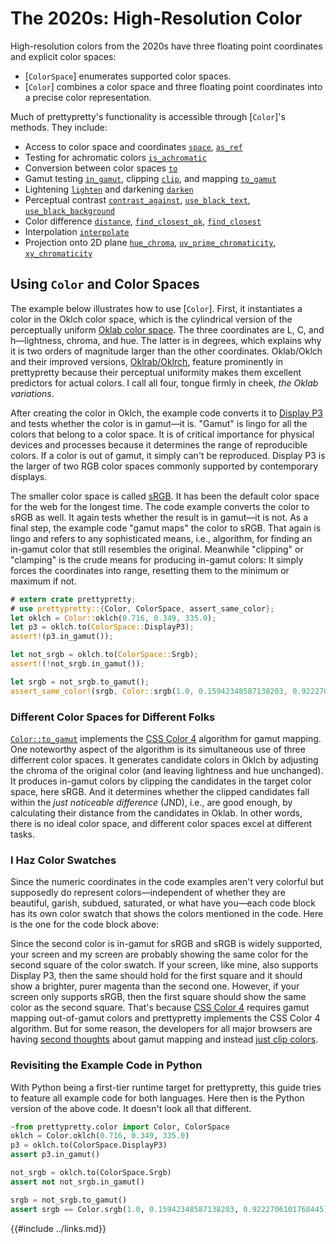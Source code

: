 # The 2020s: High-Resolution Color

High-resolution colors from the 2020s have three floating point coordinates and
explicit color spaces:

  * [`ColorSpace`] enumerates supported color spaces.
  * [`Color`] combines a color space and three floating point coordinates
    into a precise color representation.

Much of prettypretty's functionality is accessible through [`Color`]'s methods.
They include:

  * Access to color space and coordinates
    [`space`](https://apparebit.github.io/prettypretty/prettypretty/struct.Color.html#method.space),
    [`as_ref`](https://apparebit.github.io/prettypretty/prettypretty/struct.Color.html#method.as_ref)
  * Testing for achromatic colors
    [`is_achromatic`](https://apparebit.github.io/prettypretty/prettypretty/struct.Color.html#method.is_achromatic)
  * Conversion between color spaces
    [`to`](https://apparebit.github.io/prettypretty/prettypretty/struct.Color.html#method.to)
  * Gamut testing
    [`in_gamut`](https://apparebit.github.io/prettypretty/prettypretty/struct.Color.html#method.in_gamut),
    clipping
    [`clip`](https://apparebit.github.io/prettypretty/prettypretty/struct.Color.html#method.clip),
    and mapping
    [`to_gamut`](https://apparebit.github.io/prettypretty/prettypretty/struct.Color.html#method.to_gamut)
  * Lightening
    [`lighten`](https://apparebit.github.io/prettypretty/prettypretty/struct.Color.html#method.lighten)
    and darkening
    [`darken`](https://apparebit.github.io/prettypretty/prettypretty/struct.Color.html#method.darken)
  * Perceptual contrast
    [`contrast_against`](https://apparebit.github.io/prettypretty/prettypretty/struct.Color.html#method.contrast_against),
    [`use_black_text`](https://apparebit.github.io/prettypretty/prettypretty/struct.Color.html#method.use_black_text),
    [`use_black_background`](https://apparebit.github.io/prettypretty/prettypretty/struct.Color.html#method.use_black_background)
  * Color difference
    [`distance`](https://apparebit.github.io/prettypretty/prettypretty/struct.Color.html#method.distance),
    [`find_closest_ok`](https://apparebit.github.io/prettypretty/prettypretty/struct.Color.html#method.find_closest_ok),
    [`find_closest`](https://apparebit.github.io/prettypretty/prettypretty/struct.Color.html#method.find_closest)
  * Interpolation
    [`interpolate`](https://apparebit.github.io/prettypretty/prettypretty/struct.Color.html#method.interpolate)
  * Projection onto 2D plane
    [`hue_chroma`](https://apparebit.github.io/prettypretty/prettypretty/struct.Color.html#method.hue_chroma),
    [`uv_prime_chromaticity`](https://apparebit.github.io/prettypretty/prettypretty/struct.Color.html#method.uv_prime_chromaticity),
    [`xy_chromaticity`](https://apparebit.github.io/prettypretty/prettypretty/struct.Color.html#method.xy_chromaticity)


## Using `Color` and Color Spaces

The example below illustrates how to use [`Color`]. First, it instantiates a
color in the Oklch color space, which is the cylindrical version of the
perceptually uniform [Oklab color
space](https://bottosson.github.io/posts/oklab/). The three coordinates are L,
C, and h—lightness, chroma, and hue. The latter is in degrees, which explains
why it is two orders of magnitude larger than the other coordinates. Oklab/Oklch
 and their improved versions,
[Oklrab/Oklrch](https://bottosson.github.io/posts/colorpicker/#intermission---a-new-lightness-estimate-for-oklab),
feature prominently in prettypretty because their perceptual uniformity makes
them excellent predictors for actual colors. I call all four, tongue firmly in
cheek, *the Oklab variations*.

After creating the color in Oklch, the example code converts it to [Display
P3](https://en.wikipedia.org/wiki/DCI-P3) and tests whether the color is in
gamut—it is. "Gamut" is lingo for all the colors that belong to a color space.
It is of critical importance for physical devices and processes because it
determines the range of reproducible colors. If a color is out of gamut, it
simply can't be reproduced. Display P3 is the larger of two RGB color spaces
commonly supported by contemporary displays.

The smaller color space is called [sRGB](https://en.wikipedia.org/wiki/SRGB). It
has been the default color space for the web for the longest time. The code
example converts the color to sRGB as well. It again tests whether the result is
in gamut—it is not. As a final step, the example code "gamut maps" the color to
sRGB. That again is lingo and refers to any sophisticated means, i.e.,
algorithm, for finding an in-gamut color that still resembles the original.
Meanwhile "clipping" or "clamping" is the crude means for producing in-gamut
colors: It simply forces the coordinates into range, resetting them to the
minimum or maximum if not.

```rust
# extern crate prettypretty;
# use prettypretty::{Color, ColorSpace, assert_same_color};
let oklch = Color::oklch(0.716, 0.349, 335.0);
let p3 = oklch.to(ColorSpace::DisplayP3);
assert!(p3.in_gamut());

let not_srgb = oklch.to(ColorSpace::Srgb);
assert!(!not_srgb.in_gamut());

let srgb = not_srgb.to_gamut();
assert_same_color!(srgb, Color::srgb(1.0, 0.15942348587138203, 0.9222706101768445));
```

### Different Color Spaces for Different Folks

[`Color::to_gamut`](https://apparebit.github.io/prettypretty/prettypretty/struct.Color.html#method.to_gamut)
implements the [CSS Color 4](https://www.w3.org/TR/css-color-4/#gamut-mapping)
algorithm for gamut mapping. One noteworthy aspect of the algorithm is its
simultaneous use of three differrent color spaces. It generates candidate colors
in Oklch by adjusting the chroma of the original color (and leaving lightness
and hue unchanged). It produces in-gamut colors by clipping the candidates in
the target color space, here sRGB. And it determines whether the clipped
candidates fall within the *just noticeable difference* (JND), i.e., are good
enough, by calculating their distance from the candidates in Oklab. In other
words, there is no ideal color space, and different color spaces excel at
different tasks.


### I Haz Color Swatches

Since the numeric coordinates in the code examples aren't very colorful but
supposedly do represent colors—independent of whether they are beautiful,
garish, subdued, saturated, or what have you—each code block has its own color
swatch that shows the colors mentioned in the code. Here is the one for the code
block above:

<div class=color-swatch>
<div style="background-color: oklch(0.716 0.349 335);"></div>
<div style="background-color: color(srgb 1 0.15942 0.92227);"></div>
</div>

Since the second color is in-gamut for sRGB and sRGB is widely supported, your
screen and my screen are probably showing the same color for the second square
of the color swatch. If your screen, like mine, also supports Display P3, then
the same should hold for the first square and it should show a brighter, purer
magenta than the second one. However, if your screen only supports sRGB, then
the first square should show the same color as the second square. That's because
[CSS Color 4](https://www.w3.org/TR/css-color-4/#gamut-mapping) requires gamut
mapping out-of-gamut colors and prettypretty implements the CSS Color 4
algorithm. But for some reason, the developers for all major browsers are having
[second thoughts](https://github.com/w3c/csswg-drafts/issues/7610) about gamut
mapping and instead [just clip
colors](https://github.com/w3c/csswg-drafts/issues/9449).


### Revisiting the Example Code in Python

With Python being a first-tier runtime target for prettypretty, this guide tries
to feature all example code for both languages. Here then is the Python version
of the above code. It doesn't look all that different.

```python
~from prettypretty.color import Color, ColorSpace
oklch = Color.oklch(0.716, 0.349, 335.0)
p3 = oklch.to(ColorSpace.DisplayP3)
assert p3.in_gamut()

not_srgb = oklch.to(ColorSpace.Srgb)
assert not not_srgb.in_gamut()

srgb = not_srgb.to_gamut()
assert srgb == Color.srgb(1.0, 0.15942348587138203, 0.9222706101768445)
```
<div class=color-swatch>
<div style="background-color: oklch(0.716 0.349 335);"></div>
<div style="background-color: color(srgb 1 0.15942 0.92227);"></div>
</div>


{{#include ../links.md}}
